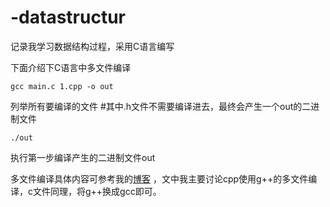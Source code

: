 # -datastructur
记录我学习数据结构过程，采用C语言编写

下面介绍下C语言中多文件编译

`gcc main.c 1.cpp -o out  `

列举所有要编译的文件 #其中.h文件不需要编译进去，最终会产生一个out的二进制文件

`./out`                                      

 执行第一步编译产生的二进制文件out



多文件编译具体内容可参考我的[博客](https://www.niuboom.cn/index.php/2022/01/14/g%e4%bd%bf%e7%94%a8%e6%8c%87%e5%8d%97/) ，文中我主要讨论cpp使用g++的多文件编译，c文件同理，将g++换成gcc即可。
